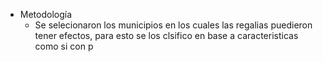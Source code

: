- Metodología
	- Se selecionaron los municipios en los cuales las regalias puedieron tener efectos, para esto se los clsifico en base a caracteristicas como si con p